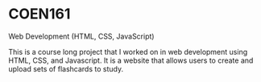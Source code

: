 # COEN161
Web Development (HTML, CSS, JavaScript)

This is a course long project that I worked on in web development using HTML, CSS, and Javascript. It is a website that allows users to create and upload sets of flashcards to study.
